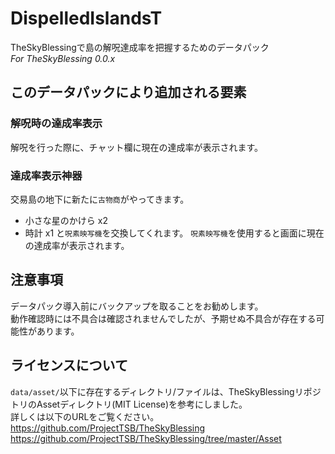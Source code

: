 # DispelledIslandsT
TheSkyBlessingで島の解呪達成率を把握するためのデータパック  
*For TheSkyBlessing 0.0.x*

## このデータパックにより追加される要素

### 解呪時の達成率表示
解呪を行った際に、チャット欄に現在の達成率が表示されます。

### 達成率表示神器
交易島の地下に新たに`古物商`がやってきます。
- 小さな星のかけら x2
- 時計 x1
と`呪素映写機`を交換してくれます。
`呪素映写機`を使用すると画面に現在の達成率が表示されます。

## 注意事項
データパック導入前にバックアップを取ることをお勧めします。  
動作確認時には不具合は確認されませんでしたが、予期せぬ不具合が存在する可能性があります。

## ライセンスについて
`data/asset/`以下に存在するディレクトリ/ファイルは、TheSkyBlessingリポジトリのAssetディレクトリ(MIT License)を参考にしました。  
詳しくは以下のURLをご覧ください。
https://github.com/ProjectTSB/TheSkyBlessing
https://github.com/ProjectTSB/TheSkyBlessing/tree/master/Asset